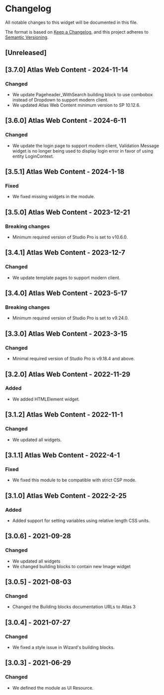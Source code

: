 # Changelog

All notable changes to this widget will be documented in this file.

The format is based on [Keep a Changelog](https://keepachangelog.com/en/1.0.0/), and this project adheres to [Semantic Versioning](https://semver.org/spec/v2.0.0.html).

## [Unreleased]

## [3.7.0] Atlas Web Content - 2024-11-14

### Changed

-   We update Pageheader_WithSearch building block to use combobox instead of Dropdown to support modern client.
-   We updated Atlas Web Content minimum version to SP 10.12.6.

## [3.6.0] Atlas Web Content - 2024-6-11

### Changed

-   We update the login page to support modern client, Validation Message widget is no longer being used to display login error in favor of using entity LoginContext.

## [3.5.1] Atlas Web Content - 2024-1-18

### Fixed

-   We fixed missing widgets in the module.

## [3.5.0] Atlas Web Content - 2023-12-21

### Breaking changes

-   Minimum required version of Studio Pro is set to v10.6.0.

## [3.4.1] Atlas Web Content - 2023-12-7

### Changed

-   We update template pages to support modern client.

## [3.4.0] Atlas Web Content - 2023-5-17

### Breaking changes

-   Minimum required version of Studio Pro is set to v9.24.0.

## [3.3.0] Atlas Web Content - 2023-3-15

### Changed

-   Minimal required version of Studio Pro is v9.18.4 and above.

## [3.2.0] Atlas Web Content - 2022-11-29

### Added

-   We added HTMLElement widget.

## [3.1.2] Atlas Web Content - 2022-11-1

### Changed

-   We updated all widgets.

## [3.1.1] Atlas Web Content - 2022-4-1

### Fixed

-   We fixed this module to be compatible with strict CSP mode.

## [3.1.0] Atlas Web Content - 2022-2-25

### Added

-   Added support for setting variables using relative length CSS units.

## [3.0.6] - 2021-09-28

### Changed

-   We updated all widgets
-   We changed building blocks to contain new Image widget

## [3.0.5] - 2021-08-03

### Changed

-   Changed the Building blocks documentation URLs to Atlas 3

## [3.0.4] - 2021-07-27

### Changed

-   We fixed a style issue in Wizard's building blocks.

## [3.0.3] - 2021-06-29

### Changed

-   We defined the module as UI Resource.
